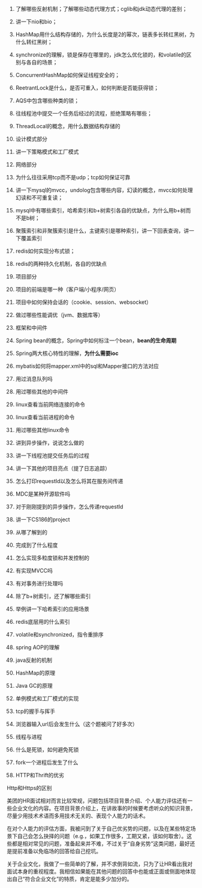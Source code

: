 1.  了解哪些反射机制；了解哪些动态代理方式；cglib和jdk动态代理的差别；

1.  讲一下nio和bio；
2.  HashMap用什么结构存储的，为什么长度是2的幂次，链表多长转红黑树，为什么转红黑树；
3.  synchronize的理解，锁是保存在哪里的，jdk怎么优化锁的，和volatile的区别与各自的场景；
4.  ConcurrentHashMap如何保证线程安全的；
5.  ReetrantLock是什么，是否可重入，如何判断是否能获得锁；
6.  AQS中包含哪些种类的锁；
7.  往线程池中提交一个任务后经过的流程，拒绝策略有哪些；
8.  ThreadLocal的概念，用什么数据结构存储的
9.  设计模式部分
10.  讲一下策略模式和工厂模式
11.  网络部分
12.  为什么往往采用tcp而不是udp；tcp如何保证可靠
 
14.  讲一下mysql的mvcc，undolog包含哪些内容，幻读的概念，mvcc如何处理幻读和不可重复读；
15.  mysql中有哪些索引，哈希索引和b+树索引各自的优缺点，为什么用b+树而不是b树；
16.  聚簇索引和非聚簇索引是什么，主键索引是哪种索引，讲一下回表查询，讲一下覆盖索引


18.  redis如何实现分布式锁；
19.  redis的两种持久化机制，各自的优缺点
20.  项目部分
21.  项目的前端是哪一种（客户端/小程序/网页）
22.  项目中如何保持会话的（cookie、session、websocket）
23.  做过哪些性能调优（jvm、数据库等）
24.  框架和中间件
25.  Spring bean的概念，Spring中如何标注一个bean，**bean的生命周期**
26.  Spring两大核心特性的理解，**为什么需要ioc**
27.  mybatis如何将mapper.xml中的sql和Mapper接口的方法对应
28.  用过消息队列吗
29.  用过哪些其他的中间件

1.  linux查看当前网络连接的命令
2.  linux查看当前进程的命令
3.  用过哪些其他linux命令
4.  讲到异步操作，说说怎么做的
5.  讲一下线程池提交任务后的过程
6.  讲一下其他的项目亮点（提了日志追踪）
7.  怎么打印requestId以及怎么将其在服务间传递
8.  MDC是某种开源软件吗
9.  对于刚刚提到的异步操作，怎么传递requestId
10.  讲一下CS186的project
11.  从哪了解到的
12.  完成到了什么程度
13.  怎么实现多粒度锁和并发控制的
14.  有实现MVCC吗
15.  有对事务进行处理吗
16.  除了b+树索引，还了解哪些索引
17.  举例讲一下哈希索引的应用场景
18.  redis底层用的什么索引

1.  volatile和synchronized，指令重排序
2.  spring AOP的理解
3.  java反射的机制
4.  HashMap的原理
5.  Java GC的原理
6.  单例模式和工厂模式的实现

1.  tcp的握手与挥手
2.  浏览器输入url后会发生什么（这个题被问了好多次）
3.  线程与进程
4.  什么是死锁，如何避免死锁
5.  fork一个进程后发生了什么
6.  HTTP和Thrift的优劣

Http和Https的区别

美团的HR面试相对而言比较常规，问题包括项目背景介绍、个人能力评估还有一些企业文化的内容。在项目背景介绍上，在讲故事的时候要考虑听众的知识背景，尽量少用技术术语而多用技术无关的、表现个人能力的话术。

在对个人能力的评估方面，我被问到了关于自己优劣势的问题，以及在某些特定场景下自己会怎么抉择的问题（e.g.，如果工作很多，工期又紧，该如何取舍）。这些都是相对常见的问题，准备起来并不难，不过关于“自身劣势”这类问题，最好还是提前准备以免临场的回答给自己挖坑。

关于企业文化，我做了一些简单的了解，并不求倒背如流，只为了让HR看出我对面试本身的重视程度。我相信如果能在其他问题的回答中也能或正面或侧面地体现出自己“符合企业文化”的特质，肯定是能多少加分的。
